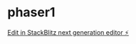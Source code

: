 # phaser1

[Edit in StackBlitz next generation editor ⚡️](https://stackblitz.com/~/github.com/davjs/phaser1)